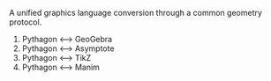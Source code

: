 A unified graphics language conversion through a common geometry protocol.

1. Pythagon <--> GeoGebra
2. Pythagon <--> Asymptote
3. Pythagon <--> TikZ
4. Pythagon <--> Manim
